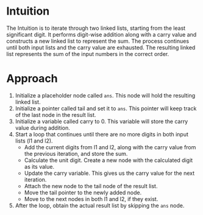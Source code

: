 # Intuition

The Intuition is to iterate through two linked lists, starting from the least significant digit. It performs digit-wise addition along with a carry value and constructs a new linked list to represent the sum. The process continues until both input lists and the carry value are exhausted. The resulting linked list represents the sum of the input numbers in the correct order.

# Approach

1. Initialize a placeholder node called `ans`. This node will hold the resulting linked list.
2. Initialize a pointer called tail and set it to `ans`. This pointer will keep track of the last node in the result list.
3. Initialize a variable called carry to 0. This variable will store the carry value during addition.
4. Start a loop that continues until there are no more digits in both input lists (l1 and l2).
   - Add the current digits from l1 and l2, along with the carry value from the previous iteration, and store the sum.
   - Calculate the unit digit. Create a new node with the calculated digit as its value.
   - Update the carry variable. This gives us the carry value for the next iteration.
   - Attach the new node to the tail node of the result list.
   - Move the tail pointer to the newly added node.
   - Move to the next nodes in both l1 and l2, if they exist.
5. After the loop, obtain the actual result list by skipping the `ans` node.
